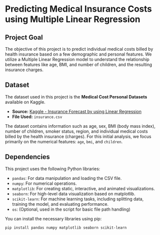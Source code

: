 # Predicting Medical Insurance Costs using Multiple Linear Regression

## Project Goal

The objective of this project is to predict individual medical costs billed by health insurance based on a few demographic and personal features. We utilize a Multiple Linear Regression model to understand the relationship between features like age, BMI, and number of children, and the resulting insurance charges.

## Dataset

The dataset used in this project is the **Medical Cost Personal Datasets** available on Kaggle.

*   **Source:** [Kaggle - Insurance Forecast by using Linear Regression](https://www.kaggle.com/datasets/mirichoi0218/insurance)
*   **File Used:** `insurance.csv`

The dataset contains information such as age, sex, BMI (body mass index), number of children, smoker status, region, and individual medical costs billed by the health insurance (charges). For this initial analysis, we focus primarily on the numerical features: `age`, `bmi`, and `children`.

## Dependencies

This project uses the following Python libraries:

*   `pandas`: For data manipulation and loading the CSV file.
*   `numpy`: For numerical operations.
*   `matplotlib`: For creating static, interactive, and animated visualizations.
*   `seaborn`: For high-level data visualization based on matplotlib.
*   `scikit-learn`: For machine learning tasks, including splitting data, training the model, and evaluating performance.
*   `os`: (Optional, used in the script for basic file path handling)

You can install the necessary libraries using pip:

```bash
pip install pandas numpy matplotlib seaborn scikit-learn
